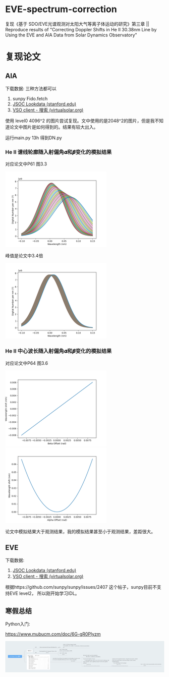 # EVE-spectrum-correction
复现《基于 SDO/EVE光谱观测对太阳大气等离子体运动的研究》第三章   ||   Reproduce results of "Correcting Doppler Shifts in He II 30.38nm Line by Using the EVE and AIA Data from Solar Dynamics Observatory"



# 复现论文

## AIA

下载数据: 三种方法都可以

1. sunpy      Fido.fetch
2. [JSOC Lookdata (stanford.edu)](http://jsoc.stanford.edu/ajax/lookdata.html)
3. [VSO client - 搜索 (virtualsolar.org)](https://sdac.virtualsolar.org/cgi/search)

使用 level0 4096^2 的图片尝试复现。文中使用的是2048^2的图片，但是我不知道论文中图片是如何得到的。结果有较大出入。



运行main.py 13h 得到DN.py

### He II 谱线轮廓随入射偏角𝜶和𝜷变化的模拟结果

对应论文中P61 图3.3

<img src="./README.assets/alpha_curves.png" alt="alpha_curves" style="zoom: 50%;" />

峰值是论文中3.4倍

<img src="./README.assets/beta_curves.png" alt="beta_curves" style="zoom:50%;" />

### He II 中心波长随入射偏角𝜶和𝜷变化的模拟结果

对应论文中P64 图3.6

<img src="./README.assets/beta_center.png" alt="beta_center" style="zoom:50%;" />

<img src="./README.assets/alpha_center.png" alt="alpha_center" style="zoom:50%;" />

论文中模拟结果大于观测结果，我的模拟结果甚至小于观测结果，差距很大。



## EVE

下载数据:

1. [JSOC Lookdata (stanford.edu)](http://jsoc.stanford.edu/ajax/lookdata.html)
2. [VSO client - 搜索 (virtualsolar.org)](https://sdac.virtualsolar.org/cgi/search)

根据https://github.com/sunpy/sunpy/issues/2407   这个帖子，sunpy目前不支持EVE level2， 所以刚开始学习IDL。



## 寒假总结

Python入门:

https://www.mubucm.com/doc/6G-gR0Plyzm

![image-20230213230344268](./README.assets/image-20230213230344268.png)
